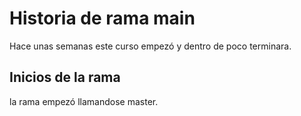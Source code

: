 # Historia de rama main
Hace unas semanas este curso empezó y dentro de poco terminara.

## Inicios de la rama
la rama empezó llamandose master.

